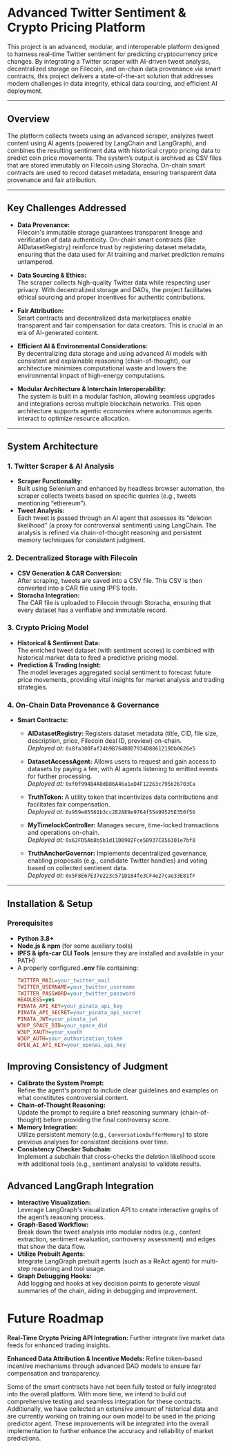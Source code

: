 # Advanced Twitter Sentiment & Crypto Pricing Platform

This project is an advanced, modular, and interoperable platform designed to harness real-time Twitter sentiment for predicting cryptocurrency price changes. By integrating a Twitter scraper with AI-driven tweet analysis, decentralized storage on Filecoin, and on-chain data provenance via smart contracts, this project delivers a state-of-the-art solution that addresses modern challenges in data integrity, ethical data sourcing, and efficient AI deployment.

---

## Overview

The platform collects tweets using an advanced scraper, analyzes tweet content using AI agents (powered by LangChain and LangGraph), and combines the resulting sentiment data with historical crypto pricing data to predict coin price movements. The system’s output is archived as CSV files that are stored immutably on Filecoin using Storacha. On-chain smart contracts are used to record dataset metadata, ensuring transparent data provenance and fair attribution.

---

## Key Challenges Addressed

- **Data Provenance:**  
  Filecoin's immutable storage guarantees transparent lineage and verification of data authenticity. On-chain smart contracts (like AIDatasetRegistry) reinforce trust by registering dataset metadata, ensuring that the data used for AI training and market prediction remains untampered.

- **Data Sourcing & Ethics:**  
  The scraper collects high-quality Twitter data while respecting user privacy. With decentralized storage and DAOs, the project facilitates ethical sourcing and proper incentives for authentic contributions.

- **Fair Attribution:**  
  Smart contracts and decentralized data marketplaces enable transparent and fair compensation for data creators. This is crucial in an era of AI-generated content.

- **Efficient AI & Environmental Considerations:**  
  By decentralizing data storage and using advanced AI models with consistent and explainable reasoning (chain-of-thought), our architecture minimizes computational waste and lowers the environmental impact of high-energy computations.

- **Modular Architecture & Interchain Interoperability:**  
  The system is built in a modular fashion, allowing seamless upgrades and integrations across multiple blockchain networks. This open architecture supports agentic economies where autonomous agents interact to optimize resource allocation.

---

## System Architecture

### 1. Twitter Scraper & AI Analysis
- **Scraper Functionality:**  
  Built using Selenium and enhanced by headless browser automation, the scraper collects tweets based on specific queries (e.g., tweets mentioning “ethereum”).  
- **Tweet Analysis:**  
  Each tweet is passed through an AI agent that assesses its “deletion likelihood” (a proxy for controversial sentiment) using LangChain. The analysis is refined via chain-of-thought reasoning and persistent memory techniques for consistent judgment.

### 2. Decentralized Storage with Filecoin
- **CSV Generation & CAR Conversion:**  
  After scraping, tweets are saved into a CSV file. This CSV is then converted into a CAR file using IPFS tools.
- **Storacha Integration:**  
  The CAR file is uploaded to Filecoin through Storacha, ensuring that every dataset has a verifiable and immutable record.

### 3. Crypto Pricing Model
- **Historical & Sentiment Data:**  
  The enriched tweet dataset (with sentiment scores) is combined with historical market data to feed a predictive pricing model.
- **Prediction & Trading Insight:**  
  The model leverages aggregated social sentiment to forecast future price movements, providing vital insights for market analysis and trading strategies.

### 4. On-Chain Data Provenance & Governance
- **Smart Contracts:**  
  - **AIDatasetRegistry:** Registers dataset metadata (title, CID, file size, description, price, Filecoin deal ID, preview) on-chain.  
    _Deployed at:_ `0x8fa300Faf24b9B764B0D7934D8861219Db0626e5`
    
  - **DatasetAccessAgent:** Allows users to request and gain access to datasets by paying a fee, with AI agents listening to emitted events for further processing.  
    _Deployed at:_ `0xf0f994B4A8dB86A46a1eD4F12263c795b26703Ca`
    
  - **TruthToken:** A utility token that incentivizes data contributions and facilitates fair compensation.  
    _Deployed at:_ `0x959e85561b3cc2E2AE9e9764f55499525E350f56`
    
  - **MyTimelockController:** Manages secure, time-locked transactions and operations on-chain.  
    _Deployed at:_ `0x62FD5Ab8b5b1d11D0902Fce5B937C856301e7bf8`
    
  - **TruthAnchorGovernor:** Implements decentralized governance, enabling proposals (e.g., candidate Twitter handles) and voting based on collected sentiment data.  
    _Deployed at:_ `0x5F8E67E37e223c571D184fe3CF4e27cae33E81fF`

---

## Installation & Setup

### Prerequisites
- **Python 3.8+**
- **Node.js & npm** (for some auxiliary tools)
- **IPFS & ipfs-car CLI Tools** (ensure they are installed and available in your PATH)
- A properly configured **.env** file containing:
  ```ini
  TWITTER_MAIL=your_twitter_mail
  TWITTER_USERNAME=your_twitter_username
  TWITTER_PASSWORD=your_twitter_password
  HEADLESS=yes
  PINATA_API_KEY=your_pinata_api_key
  PINATA_API_SECRET=your_pinata_api_secret
  PINATA_JWT=your_pinata_jwt
  W3UP_SPACE_DID=your_space_did
  W3UP_XAUTH=your_xauth
  W3UP_AUTH=your_authorization_token
  OPEN_AI_API_KEY=your_openai_api_key


## Improving Consistency of Judgment
- **Calibrate the System Prompt:**  
  Refine the agent's prompt to include clear guidelines and examples on what constitutes controversial content.
- **Chain-of-Thought Reasoning:**  
  Update the prompt to require a brief reasoning summary (chain-of-thought) before providing the final controversy score.
- **Memory Integration:**  
  Utilize persistent memory (e.g., `ConversationBufferMemory`) to store previous analyses for consistent decisions over time.
- **Consistency Checker Subchain:**  
  Implement a subchain that cross-checks the deletion likelihood score with additional tools (e.g., sentiment analysis) to validate results.

## Advanced LangGraph Integration
- **Interactive Visualization:**  
  Leverage LangGraph's visualization API to create interactive graphs of the agent’s reasoning process.
- **Graph-Based Workflow:**  
  Break down the tweet analysis into modular nodes (e.g., content extraction, sentiment evaluation, controversy assessment) and edges that show the data flow.
- **Utilize Prebuilt Agents:**  
  Integrate LangGraph prebuilt agents (such as a ReAct agent) for multi-step reasoning and tool usage.
- **Graph Debugging Hooks:**  
  Add logging and hooks at key decision points to generate visual summaries of the chain, aiding in debugging and improvement.



# Future Roadmap
**Real-Time Crypto Pricing API Integration:**
Further integrate live market data feeds for enhanced trading insights.

**Enhanced Data Attribution & Incentive Models:**
Refine token-based incentive mechanisms through advanced DAO models to ensure fair compensation and transparency.

Some of the smart contracts have not been fully tested or fully integrated into the overall platform. With more time, we intend to build out comprehensive testing and seamless integration for these contracts. Additionally, we have collected an extensive amount of historical data and are currently working on training our own model to be used in the pricing predictor agent. These improvements will be integrated into the overall implementation to further enhance the accuracy and reliability of market predictions.
